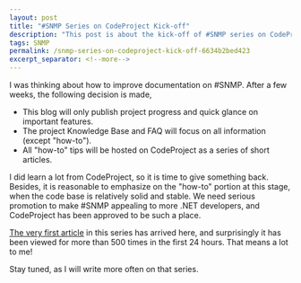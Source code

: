 ```yaml
---
layout: post
title: "#SNMP Series on CodeProject Kick-off"
description: "This post is about the kick-off of #SNMP series on CodeProject."
tags: SNMP
permalink: /snmp-series-on-codeproject-kick-off-6634b2bed423
excerpt_separator: <!--more-->
---
```

I was thinking about how to improve documentation on #SNMP. After a few weeks, the following decision is made,

* This blog will only publish project progress and quick glance on important features.
* The project Knowledge Base and FAQ will focus on all information (except "how-to").
* All "how-to" tips will be hosted on CodeProject as a series of short articles.
<!--more-->

I did learn a lot from CodeProject, so it is time to give something back. Besides, it is reasonable to emphasize on the "how-to" portion at this stage, when the code base is relatively solid and stable. We need serious promotion to make #SNMP appealing to more .NET developers, and CodeProject has been approved to be such a place.

[The very first article](http://www.codeproject.com/Articles/468892/An-introduction-to-sharpSNMP-an-Open-Source-SNMP) in this series has arrived here, and surprisingly it has been viewed for more than 500 times in the first 24 hours. That means a lot to me!

Stay tuned, as I will write more often on that series.
